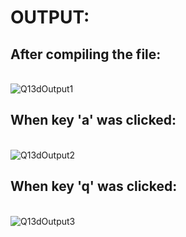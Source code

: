 # OUTPUT:
## After compiling the file:
<br> ![Q13dOutput1](https://user-images.githubusercontent.com/68191677/126610630-0005ab11-a6f1-4c97-a7a8-e95cc561ac70.png)
<br/>
## When key 'a' was clicked:
<br> ![Q13dOutput2](https://user-images.githubusercontent.com/68191677/126610693-89af6abb-d500-4785-a102-812ee1b044fb.png)
<br/>
## When key 'q' was clicked:
<br> ![Q13dOutput3](https://user-images.githubusercontent.com/68191677/126610767-b7804752-e3d5-4814-9cf7-138a73bd3055.png)
<br/>
